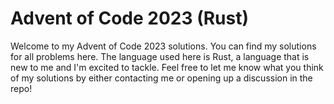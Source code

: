 # Advent of Code 2023 (Rust)

Welcome to my Advent of Code 2023 solutions. You can find my solutions for all
problems here. The language used here is Rust, a language that is new to me
and I'm excited to tackle. Feel free to let me know what you think of my
solutions by either contacting me or opening up a discussion in the repo!
